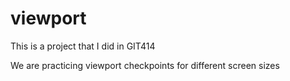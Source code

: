 # viewport

This is a project that I did in GIT414

We are practicing viewport checkpoints for different screen sizes
